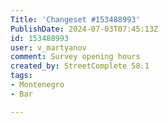```yaml
---
Title: 'Changeset #153488993'
PublishDate: 2024-07-03T07:45:13Z
id: 153488993
user: v_martyanov
comment: Survey opening hours
created_by: StreetComplete 58.1
tags:
- Montenegro
- Bar

---
```

